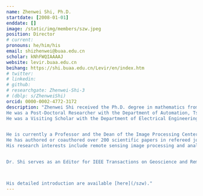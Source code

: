 ```yaml
---
name: Zhenwei Shi, Ph.D.
startdate: [2008-01-01]
enddate: []
image: /static/img/members/szw.jpeg
position: Director
# current:
pronouns: he/him/his
email: shizhenwei@buaa.edu.cn
scholar: kNhFWQIAAAAJ
website: levir.buaa.edu.cn
beihang: https://shi.buaa.edu.cn/Levir/en/index.htm
# twitter: 
# linkedin: 
# github: 
# researchgate: Zhenwei-Shi-3
# (dblp: s/ZhenweiShi)
orcid: 0000-0002-4772-3172
description: "Zhenwei Shi received the Ph.D. degree in mathematics from the Dalian University of Technology, Dalian, China, in 2005.
He was a Post-Doctoral Researcher with the Department of Automation, Tsinghua University, Beijing, China, from 2005 to 2007. 
He was a Visiting Scholar with the Department of Electrical Engineering and Computer Science, Northwestern University, Evanston, IL, USA, from 2013 to 2014. 


He is currently a Professor and the Dean of the Image Processing Center, School of Astronautics, Beihang University, Beijing. 
He has authored or coauthored over 200 scientific papers in refereed journals and proceedings, including the IEEE Transactions on Pattern Analysis and Machine Intelligence, the IEEE Transactions on Image Processing, the IEEE Transactions on Geoscience and Remote Sensing, the IEEE Geoscience and Remote Sensing Letters, the IEEE Conference on Computer Vision and Pattern Recognition (CVPR), and the IEEE International Conference on Computer Vision (ICCV). 
His research interests include remote sensing image processing and analysis, computer vision, pattern recognition, and machine learning.


Dr. Shi serves as an Editor for IEEE Transactions on Geoscience and Remote Sensing, Pattern Recognition, ISPRS Journal of Photogrammetry and Remote Sensing, and Infrared Physics and Technology.



His detailed introduction are available [here](/szw)."
---
```

